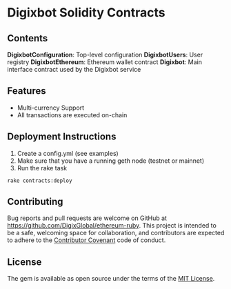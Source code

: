 # Digixbot Solidity Contracts

## Contents

**DigixbotConfiguration**: Top-level configuration
**DigixbotUsers**: User registry
**DigixbotEthereum**: Ethereum wallet contract
**Digixbot**: Main interface contract used by the Digixbot service

## Features

* Multi-currency Support
* All transactions are executed on-chain

## Deployment Instructions

1. Create a config.yml (see examples)
2. Make sure that you have a running geth node (testnet or mainnet)
3. Run the rake task

```
rake contracts:deploy
```

## Contributing

Bug reports and pull requests are welcome on GitHub at https://github.com/DigixGlobal/ethereum-ruby. This project is intended to be a safe, welcoming space for collaboration, and contributors are expected to adhere to the [Contributor Covenant](contributor-covenant.org) code of conduct.

## License

The gem is available as open source under the terms of the [MIT License](http://opensource.org/licenses/MIT).

